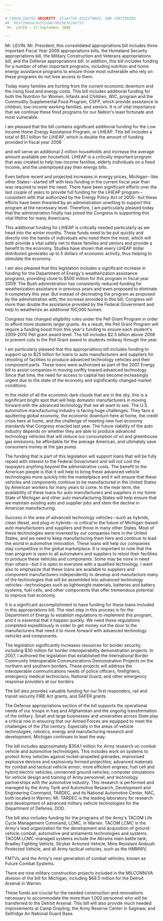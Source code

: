 ```yaml
---
---

# CONSOLIDATED SECURITY, DISASTER ASSISTANCE, AND CONTINUING
## `06a739bdac9e555d467002583624bf5f`
`Mr. LEVIN — 27 September 2008`

---
```



Mr. LEVIN. Mr. President, this consolidated appropriations bill 
includes three important Fiscal Year 2009 appropriations bills, the 
Homeland Security appropriations bill, the Military Construction and 
Veterans appropriations bill, and the Defense appropriations bill. In 
addition, this bill includes funding for a number of other important 
programs, including nutrition and home energy assistance programs to 
ensure those most vulnerable who rely on these programs do not lose 
access to them.

Today many families are hurting from the current economic downturn 
and the rising food and energy costs. This bill includes additional 
funding for both the Nutrition for Women, Infants and Children, WIC, 
program and the Commodity Supplemental Food Program, CSFP, which 
provide assistance to children, low-income working families, and 
seniors. It is of vital importance that we continue these food programs 
for our Nation's least fortunate and most vulnerable.

I am pleased that the bill contains significant additional funding 
for the Low Income Home Energy Assistance Program, or LIHEAP. This bill 
includes a total of $5.1 billion for LIHEAP, which is double the amount 
of funding provided in fiscal year 2008


and will serve an additional 2 million households and increase the 
average amount available per household. LIHEAP is a critically 
important program that was created to help low-income families, elderly 
individuals on a fixed income, and the unemployed pay their energy 
bills.

Even before recent and projected increases in energy prices, 
Michigan--like other States--started off with less funding in the 
current fiscal year than was required to meet the need. There have been 
significant efforts over the last couple of years to provide full 
funding for the LIHEAP program--consistent with that authorized by the 
Energy Policy Act of 2005--but these efforts have been thwarted by an 
administration unwilling to support this program at the necessary 
level. Therefore, I am particularly pleased today that the 
administration finally has joined the Congress in supporting this vital 
lifeline for many Americans.

This additional funding for LIHEAP is critically needed particularly 
as we head into the winter months. These funds need to be put quickly 
and directly into the hands of individuals who need them the most, 
which will both provide a vital safety net to these families and 
seniors and provide a benefit to the economy. Studies have shown that 
every LIHEAP dollar distributed generates up to 5 dollars of economic 
activity, thus helping to stimulate the economy.

I am also pleased that this legislation includes a significant 
increase in funding for the Department of Energy's weatherization 
assistance programs, providing close to $500 million for this program 
in fiscal year 2009. The Bush administration has consistently reduced 
funding for weatherization assistance in previous years and even 
proposed to eliminate it completely this year. But instead of 
decimating the program as proposed by the administration with, the 
increase provided in this bill, Congress will more than double the 
assistance provided by the Federal Government and help to weatherize an 
additional 100,000 homes. 

Congress has changed eligibility rules under the Pell Grant Program 
in order to afford more students larger grants. As a result, the Pell 
Grant Program will require a funding boost from this year's funding to 
ensure each student's 2009-2010 Pell grant award level. The bill 
includes $2.5 billion above 2008 to prevent cuts in the Pell Grant 
award to students midway through the year.

I am particularly pleased that this appropriations bill includes 
funding to support up to $25 billion for loans to auto manufacturers 
and suppliers for retooling of facilities to produce advanced 
technology vehicles and their component parts. These loans were 
authorized as part of the 2007 Energy bill to assist companies in 
moving swiftly toward advanced technology. Since that time, the need 
for access to capital has become increasingly urgent due to the state 
of the economy and significantly changed market conditions.

In the midst of all the economic dark clouds that are in the sky, 
this is a significant bright spot that will help domestic manufacturers 
in moving forward with the advanced technology that we all want to see. 
The U.S. automotive manufacturing industry is facing huge challenges. 
They face a sputtering global economy, the economic downturn here at 
home, the credit crisis here at home, and the challenge of meeting new 
fuel economy standards that Congress enacted last year. The future 
viability of the auto industry depends on whether they are able to 
produce advanced technology vehicles that will reduce our consumption 
of oil and greenhouse gas emissions, be affordable for the average 
American, and ultimately save consumers money at the gas pump.

The funding that is part of this legislation will support loans that 
will be fully repaid with interest to the Federal Government and will 
not cost the taxpayers anything beyond the administrative costs. The 
benefit to the American people is that it will help to bring these 
advanced vehicle technologies more quickly into the marketplace and it 
will ensure that these vehicles and components continue to be 
manufactured in the United States by American workers for many years to 
come. In the near term, the availability of these loans for auto 
manufacturers and suppliers in my home State of Michigan and other auto 
manufacturing States will help ensure that we maintain existing auto 
and supplier jobs and stem the decline in American manufacturing.

Success in the area of advanced technology vehicles--such as hybrids, 
clean diesel, and plug-in hybrids--is critical to the future of 
Michigan-based auto manufacturers and suppliers and those in many other 
States. Most of these technologies were invented by our companies here 
in the United States, and we need to keep manufacturing them here and 
continue to lead the world in automotive innovation. These loans will 
help our companies stay competitive in the global marketplace. It is 
important to note that the loan program is open to all automakers and 
suppliers to retool their facilities to produce these vehicles and 
components. Some may be more in need than others--but it is open to 
everyone with a qualified technology. I want also to emphasize that 
these loans are available to suppliers and component manufacturers 
independently to develop and manufacture many of the technologies that 
will be assembled into advanced technology vehicles--technologies such 
as lightweight materials, batteries and battery systems, fuel cells, 
and other components that offer tremendous potential to improve fuel 
economy.

It is a significant accomplishment to have funding for these loans 
included in this appropriations bill. The next step in this process is 
for the Department of Energy to establish regulations to implement this 
program, and it is essential that it happen quickly. We need these 
regulations completed expeditiously in order to get money out the door 
to the manufacturers that need it to move forward with advanced 
technology vehicles and components.

The legislation significantly increases resources for border 
security, including $30 million for border interoperability 
demonstration projects. In 2007, I authored the legislation that 
established the International Border Community Interoperable 
Communications Demonstration Projects on the northern and southern 
borders. These projects will address the interoperable communications 
needs of police officers, firefighters, emergency medical technicians, 
National Guard, and other emergency response providers at our borders.

The bill also provides valuable funding for our first responders, 
rail and transit security FIRE Act grants, and SAFER grants.

The Defense appropriations section of the bill supports the 
operational needs of our troops in Iraq and Afghanistan and the ongoing 
transformation of the military. Small and large businesses and 
universities across State play a critical role in ensuring that our 
Armed Forces are equipped to meet the challenges of the 21st century. 
Especially in the areas of vehicle technologies, robotics, energy and 
manufacturing research and development, Michigan continues to lead the 
way.

The bill includes approximately $354.1 million for Army research on 
combat vehicle and automotive technologies. This includes work on 
systems to protect Army vehicles against rocket-propelled grenades, 
improvised explosive devices and explosively formed projectiles; 
advanced materials for combat and tactical vehicle armor; more 
efficient engines; fuel cell and hybrid electric vehicles; unmanned 
ground vehicles; computer simulations for vehicle design and training 
of Army personnel; and technology partnerships with the automotive 
industry. This research is performed and managed by the Army Tank and 
Automotive Research, Development and Engineering Command, TARDEC, and 
its National Automotive Center, NAC, both located in Warren, MI. TARDEC 
is the leading laboratory for research and development of advanced 
military vehicle technologies for the Department of Defense, DOD.

The bill also includes funding for the programs of the Army's TACOM 
Life Cycle Management Command, LCMC, in Warren. TACOM LCMC is the 
Army's lead organization for the development and acquisition of ground 
vehicle combat, automotive and armaments technologies and systems. 
TACOM LCMC-managed systems include the Abrams main battle tank, Bradley 
Fighting Vehicle, Stryker Armored Vehicle, Mine Resistant Ambush 
Protected Vehicle, and all Army tactical vehicles, such as the HMMWV,


FMTVs, and the Army's next generation of combat vehicles, known as 
Future Combat Systems.

There are nine military construction projects included in the 
MILCONN/VA division of the bill for Michigan, including $68.5 million 
for the Detroit Arsenal in Warren.

These funds are crucial for the needed construction and renovations 
necessary to accommodate the more than 1,000 personnel who will be 
transferred to the Detroit Arsenal. This bill will also provide much 
needed improvements at Camp Grayling, the Army Reserve Center in 
Saginaw, and Selfridge Air National Guard Base.